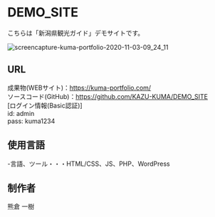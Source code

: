 # DEMO_SITE

こちらは「新潟県観光ガイド」デモサイトです。

![screencapture-kuma-portfolio-2020-11-03-09_24_11](https://user-images.githubusercontent.com/65232447/97934884-514c2780-1dba-11eb-93ae-4319b430aa26.png)

## URL
成果物(WEBサイト)：https://kuma-portfolio.com/  
ソースコード(GitHub)：https://github.com/KAZU-KUMA/DEMO_SITE  
[ログイン情報(Basic認証)]  
id: admin  
pass: kuma1234  

## 使用言語
-言語、ツール・・・HTML/CSS、JS、PHP、WordPress

## 制作者
熊倉 一樹
